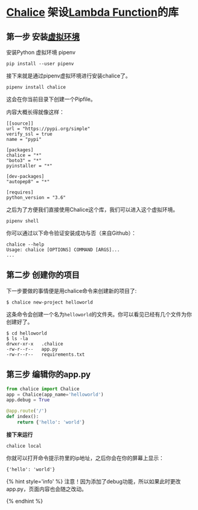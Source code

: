 # [Chalice](https://github.com/aws/chalice) 架设[Lambda Function](/lambda-function.md)的库

## 第一步 安装[虚拟环境](/python-virtual-environments.md)

安装Python 虚拟环境 pipenv

```shell
pip install --user pipenv
```

接下来就是通过pipenv虚拟环境进行安装chalice了。

```
pipenv install chalice
```

这会在你当前目录下创建一个Pipfile。

内容大概长得就像这样：

```
[[source]]
url = "https://pypi.org/simple"
verify_ssl = true
name = "pypi"

[packages]
chalice = "*"
"boto3" = "*"
pyinstaller = "*"

[dev-packages]
"autopep8" = "*"

[requires]
python_version = "3.6"
```

之后为了方便我们直接使用Chalice这个库，我们可以进入这个虚拟环境。

```
pipenv shell
```

你可以通过以下命令验证安装成功与否（来自Github）：

```
chalice --help
Usage: chalice [OPTIONS] COMMAND [ARGS]...
...
```

## 第二步 创建你的项目

下一步要做的事情便是用chalice命令来创建新的项目了:

```
$ chalice new-project helloworld
```

这条命令会创建一个名为`helloworld`的文件夹。你可以看见已经有几个文件为你创建好了。

```
$ cd helloworld
$ ls -la
drwxr-xr-x   .chalice
-rw-r--r--   app.py
-rw-r--r--   requirements.txt
```

## 第三步 编辑你的app.py

```py
from chalice import Chalice
app = Chalice(app_name='helloworld')
app.debug = True

@app.route('/')
def index():
    return {'hello': 'world'}
```

**接下来运行**

```
chalice local
```

你就可以打开命令提示符里的ip地址，之后你会在你的屏幕上显示：

```
{'hello': 'world'}
```

{% hint style='info' %}
注意！因为添加了debug功能，所以如果此时更改app.py，页面内容也会随之改动。

{% endhint %}


